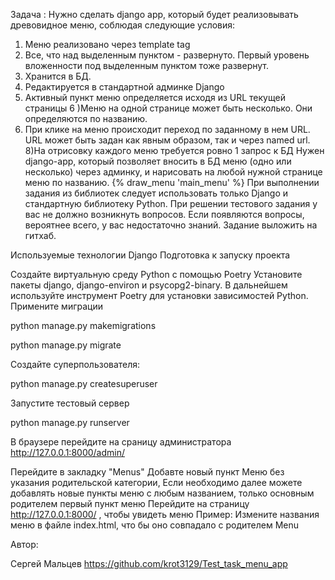 Задача :
Нужно сделать django app, который будет реализовывать древовидное меню, соблюдая следующие условия:
1) Меню реализовано через template tag
2) Все, что над выделенным пунктом - развернуто. Первый уровень вложенности под выделенным пунктом тоже развернут.
3) Хранится в БД.
4) Редактируется в стандартной админке Django
5) Активный пункт меню определяется исходя из URL текущей страницы
6 )Меню на одной странице может быть несколько. Они определяются по названию.
7) При клике на меню происходит переход по заданному в нем URL. URL может быть задан как явным образом, так и через named url.
8)На отрисовку каждого меню требуется ровно 1 запрос к БД
 Нужен django-app, который позволяет вносить в БД меню (одно или несколько) через админку, и нарисовать на любой нужной странице меню по названию.
 {% draw_menu 'main_menu' %}
 При выполнении задания из библиотек следует использовать только Django и стандартную библиотеку Python.
При решении тестового задания у вас не должно возникнуть вопросов. Если появляются вопросы, вероятнее всего, у вас недостаточно знаний.
Задание выложить на гитхаб.


Используемые технологии
Django Подготовка к запуску проекта

Создайте виртуальную среду Python с помощью Poetry Установите пакеты django, django-environ и psycopg2-binary. В дальнейшем используйте инструмент Poetry для установки зависимостей Python. Примените миграции

python manage.py makemigrations

python manage.py migrate

Создайте суперпользователя:

python manage.py createsuperuser

Запустите тестовый сервер

python manage.py runserver

В браузере перейдите на сраницу администратора http://127.0.0.1:8000/admin/

Перейдите в закладку "Menus" Добавте новый пункт Меню без указания родительской категории, Если необходимо далее можете 
добавлять новые пункты меню с любым названием, только основным родителем 
первый пункт меню Перейдите на страницу http://127.0.0.1:8000/ , чтобы увидеть меню Пример:
Измените названия меню в файле index.html, что бы оно совпадало с родителем Menu

Автор:

Сергей Мальцев https://github.com/krot3129/Test_task_menu_app
